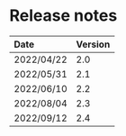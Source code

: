# Release notes

| Date        | Version   |
| :----       | :---------|
| 2022/04/22  | 2.0       |
| 2022/05/31  | 2.1       |
| 2022/06/10  | 2.2       |
| 2022/08/04  | 2.3       |
| 2022/09/12  | 2.4       |
